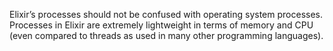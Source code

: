 Elixir’s processes should not be confused with operating system processes. 
Processes in Elixir are extremely lightweight in terms of memory and CPU (even compared to threads as used in many other programming languages). 
